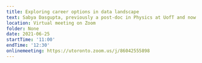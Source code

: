 ```yaml
---
title: Exploring career options in data landscape
text: Sabya Dasgupta, previously a post-doc in Physics at UofT and now senior manager at Loblaw Companies, discusses his thoughts on career paths in the field.
location: Virtual meeting on Zoom
folder: None
date: 2021-06-25
startTime: '11:00'
endTime: '12:30'
onlinemeeting: https://utoronto.zoom.us/j/86042555898
---
```

